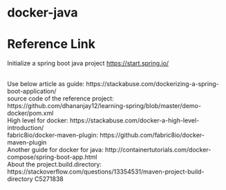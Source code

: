 # docker-java

# Reference Link
Initialize a spring boot java project
https://start.spring.io/

<br>
Use below article as guide:
https://stackabuse.com/dockerizing-a-spring-boot-application/
<br>
source code of the reference project: https://github.com/dhananjay12/learning-spring/blob/master/demo-docker/pom.xml

<br>
High level for docker:
https://stackabuse.com/docker-a-high-level-introduction/


<br>
fabric8io/docker-maven-plugin:
https://github.com/fabric8io/docker-maven-plugin

<br>
Another guide for docker for java:
http://containertutorials.com/docker-compose/spring-boot-app.html


<br>
About the project.build.directory:
https://stackoverflow.com/questions/13354531/maven-project-build-directory
C5271838